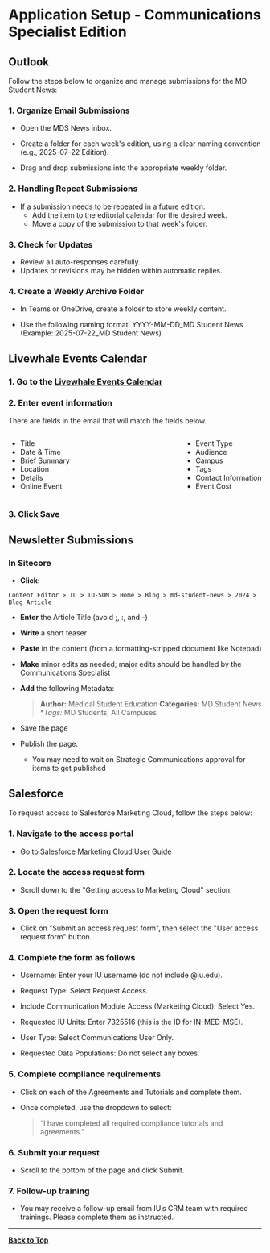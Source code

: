 # **Application Setup - Communications Specialist Edition**

## Outlook

Follow the steps below to organize and manage submissions for the MD Student News:

### 1. Organize Email Submissions

- Open the MDS News inbox.

- Create a folder for each week's edition, using a clear naming convention (e.g., 2025-07-22 Edition).

- Drag and drop submissions into the appropriate weekly folder.

### 2. Handling Repeat Submissions

- If a submission needs to be repeated in a future edition:
  - Add the item to the editorial calendar for the desired week.
  - Move a copy of the submission to that week's folder.

### 3. Check for Updates

- Review all auto-responses carefully.
- Updates or revisions may be hidden within automatic replies.

### 4. Create a Weekly Archive Folder

- In Teams or OneDrive, create a folder to store weekly content.

- Use the following naming format:
    YYYY-MM-DD_MD Student News
    (Example: 2025-07-22_MD Student News)

## Livewhale Events Calendar

### 1. Go to the [Livewhale Events Calendar](https://events.iu.edu/livewhale/) 

### 2. Enter event information
There are fields in the email that will match the fields below.

<div style="display: flex; justify-content: space-between; gap: 2rem;">

<div>

- Title
- Date & Time
- Brief Summary
- Location
- Details
- Online Event

</div>

<div>

- Event Type
- Audience
- Campus
- Tags
- Contact Information
- Event Cost 

</div>
</div>

### 3. Click Save

## Newsletter Submissions

### In Sitecore
- **Click**: 

```Content Editor > IU > IU-SOM > Home > Blog > md-student-news > 2024 > Blog Article```

- **Enter** the Article Title (avoid ;, :, and -)

- **Write** a short teaser

- **Paste** in the content (from a formatting-stripped document like Notepad)

- **Make** minor edits as needed; major edits should be handled by the Communications Specialist

- **Add** the following Metadata:

    >**Author:** Medical Student Education
    >**Categories:** MD Student News
    >**Tags:* MD Students, All Campuses

- Save the page

- Publish the page.
  - You may need to wait on Strategic Communications approval for items to get published

## Salesforce

To request access to Salesforce Marketing Cloud, follow the steps below:

### 1. Navigate to the access portal

- Go to [Salesforce Marketing Cloud User Guide](https://salesforce.ucm.iu.edu)

### 2. Locate the access request form

- Scroll down to the "Getting access to Marketing Cloud" section.

### 3. Open the request form

- Click on "Submit an access request form", then select the "User access request form" button.

### 4. Complete the form as follows

- Username: Enter your IU username (do not include @iu.edu).

- Request Type: Select Request Access.

- Include Communication Module Access (Marketing Cloud): Select Yes.

- Requested IU Units: Enter 7325516 (this is the ID for IN-MED-MSE).

- User Type: Select Communications User Only.

- Requested Data Populations: Do not select any boxes.

### 5. Complete compliance requirements

- Click on each of the Agreements and Tutorials and complete them.

- Once completed, use the dropdown to select:
    >“I have completed all required compliance tutorials and agreements.”

### 6. Submit your request

- Scroll to the bottom of the page and click Submit.

### 7. Follow-up training

- You may receive a follow-up email from IU’s CRM team with required trainings. Please complete them as instructed.

---

<a href="#top" class="back-to-top"><strong>Back to Top</strong></a>